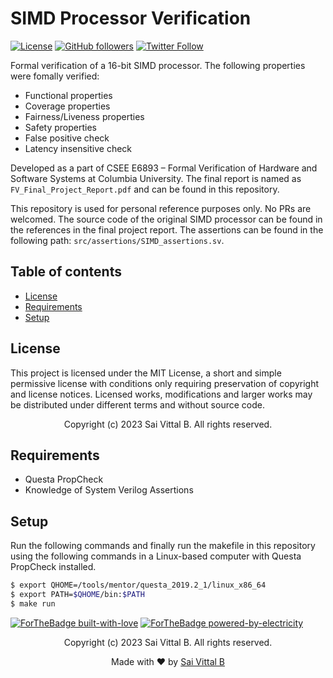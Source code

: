 # SIMD Processor Verification

[![License](https://img.shields.io/badge/License-MIT-blue.svg)](https://opensource.org/licenses/MIT)
[![GitHub followers](https://img.shields.io/github/followers/saivittalb.svg?style=social&label=Follow)](https://github.com/saivittalb?tab=followers)
[![Twitter Follow](https://img.shields.io/twitter/follow/saivittalb.svg?style=social)](https://twitter.com/saivittalb)

Formal verification of a 16-bit SIMD processor. The following properties were fomally verified:

* Functional properties
* Coverage properties
* Fairness/Liveness properties
* Safety properties
* False positive check
* Latency insensitive check

Developed as a part of CSEE E6893 – Formal Verification of Hardware and Software Systems at Columbia University. The final report is named as ```FV_Final_Project_Report.pdf``` and can be found in this repository.

This repository is used for personal reference purposes only. No PRs are welcomed. The source code of the original SIMD processor can be found in the references in the final project report. The assertions can be found in the following path: ```src/assertions/SIMD_assertions.sv```.

## Table of contents

* [License](#license)
* [Requirements](#requirements)
* [Setup](#setup)

## License

This project is licensed under the MIT License, a short and simple permissive license with conditions only requiring preservation of copyright and license notices. Licensed works, modifications and larger works may be distributed under different terms and without source code.

<p align="center"> Copyright (c) 2023 Sai Vittal B. All rights reserved.</p>

## Requirements

* Questa PropCheck
* Knowledge of System Verilog Assertions

## Setup

Run the following commands and finally run the makefile in this repository using the following commands in a Linux-based computer with Questa PropCheck installed.

```bash
$ export QHOME=/tools/mentor/questa_2019.2_1/linux_x86_64
$ export PATH=$QHOME/bin:$PATH
$ make run
```

[![ForTheBadge built-with-love](http://ForTheBadge.com/images/badges/built-with-love.svg)](https://GitHub.com/saivittalb/)
[![ForTheBadge powered-by-electricity](http://ForTheBadge.com/images/badges/powered-by-electricity.svg)](http://ForTheBadge.com)

<p align="center"> Copyright (c) 2023 Sai Vittal B. All rights reserved.</p>
<p align="center"> Made with ❤ by <a href="https://github.com/saivittalb">Sai Vittal B</a></p>
